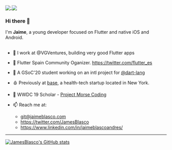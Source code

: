 
<a href="https://github.com/jamesblasco/modal_bottom_sheet">
  <img align="center" src="https://github-readme-stats.vercel.app/api/pin/?username=jamesblasco&repo=modal_bottom_sheet" />
</a>
<a href="https://github.com/jamesblasco/layout">
  <img align="center" src="https://github-readme-stats.vercel.app/api/pin/?username=jamesblasco&repo=layout" />
</a>

### Hi there 👋

I'm **Jaime**, a young developer focused on Flutter and native iOS and Android.
</br>
</br>
- 🦄 I work at @VGVentures, building very good Flutter apps
- 💙 Flutter Spain Community Oganizer. https://twitter.com/flutter_es
- 🔭 A GSoC'20 student working on an intl project for [@dart-lang](https://github.com/dart-lang/)
- 🩸 Previously at [base](https://get-base.com/), a health-tech startup located in New York.
-   WWDC 19 Scholar - [Project Morse Coding](https://github.com/jamesblasco/morse_coding_swift_playground)

- 📫 Reach me at:
     - git@jaimeblasco.com
     - https://twitter.com/JamesBlasco
     - https://www.linkedin.com/in/jaimeblascoandres/


<!--
**jamesblasco/jamesblasco** is a ✨ _special_ ✨ repository because its `README.md` (this file) appears on your GitHub profile.

Here are some ideas to get you started:

- 🔭 I’m currently working on ...
- 🌱 I’m currently learning ...
- 👯 I’m looking to collaborate on ...
- 🤔 I’m looking for help with ...
- 💬 Ask me about ...
- 📫 How to reach me: ...
- 😄 Pronouns: ...
- ⚡ Fun fact: ...
-->

---

[![JamesBlasco's GitHub stats](https://github-readme-stats.vercel.app/api?username=jamesblasco)](https://github.com/jamesblasco/)

